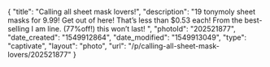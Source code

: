 {
    "title": "Calling all sheet mask lovers!",
    "description": "19 tonymoly sheet masks for 9.99! Get out of here! That’s less than $0.53 each! From the best-selling I am line. (77%off!) this won’t last! ",
    "photoId": "202521877",
    "date_created": "1549912864",
    "date_modified": "1549913049",
    "type": "captivate",
    "layout": "photo",
    "url": "\/p\/calling-all-sheet-mask-lovers\/202521877"
}